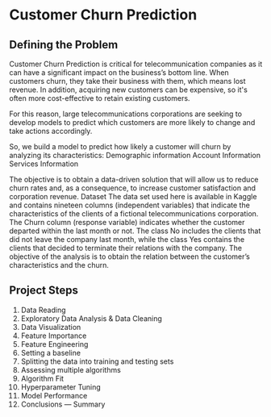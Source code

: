 # Customer Churn Prediction

## Defining the Problem

Customer Churn Prediction is critical for telecommunication companies as it can have a significant impact on the business’s bottom line. When customers churn, they take their business with them, which means lost revenue. In addition, acquiring new customers can be expensive, so it's often more cost-effective to retain existing customers.

For this reason, large telecommunications corporations are seeking to develop models to predict which customers are more likely to change and take actions accordingly.

So, we build a model to predict how likely a customer will churn by analyzing its characteristics:
Demographic information
Account Information 
Services Information

The objective is to obtain a data-driven solution that will allow us to reduce churn rates and, as a consequence, to increase customer satisfaction and corporation revenue.
Dataset 
The data set used here is available in Kaggle and contains nineteen columns (independent variables) that indicate the characteristics of the clients of a fictional telecommunications corporation. The Churn column (response variable) indicates whether the customer departed within the last month or not. The class No includes the clients that did not leave the company last month, while the class Yes contains the clients that decided to terminate their relations with the company. The objective of the analysis is to obtain the relation between the customer’s characteristics and the churn.

## Project Steps  

1. Data Reading
2. Exploratory Data Analysis & Data Cleaning
3. Data Visualization
4. Feature Importance
5. Feature Engineering
6. Setting a baseline
7. Splitting the data into training and testing sets
8. Assessing multiple algorithms
9. Algorithm Fit
10. Hyperparameter Tuning
11. Model Performance
12. Conclusions — Summary
